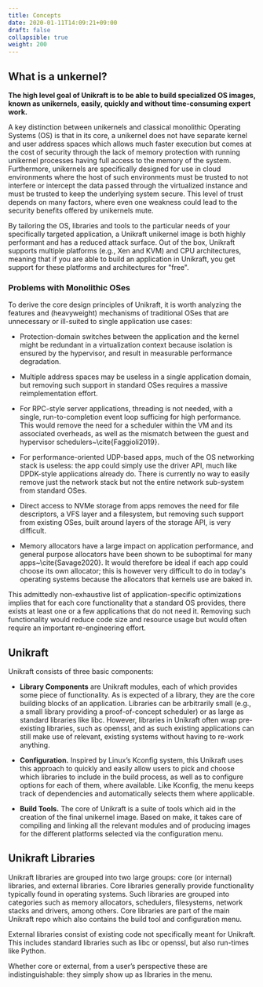 ```yaml
---
title: Concepts
date: 2020-01-11T14:09:21+09:00
draft: false
collapsible: true
weight: 200
---
```


## What is a unkernel?

**The high level goal of Unikraft is to be able to build specialized OS images,
known as unikernels, easily, quickly and without time-consuming expert work.**

A key distinction between unikernels and classical monolithic Operating Systems
(OS) is that in its core, a unikernel does not have separate kernel and user
address spaces which allows much faster execution but comes at the cost of
security through the lack of memory protection with running unikernel processes
having full access to the memory of the system.  Furthermore, unikernels are
specifically designed for use in cloud environments where the host of such
environments must be trusted to not interfere or intercept the data passed
through the virtualized instance and must be trusted to keep the underlying
system secure. This level of trust depends on many factors, where even one
weakness could lead to the security benefits offered by unikernels mute.

By tailoring the OS, libraries and tools to the particular needs of your
specifically targeted application, a Unikraft unikernel image is both highly
performant and has a reduced attack surface. Out of the box, Unikraft supports
multiple platforms (e.g., Xen and KVM) and CPU architectures, meaning that if
you are able to build an application in Unikraft, you get support for these
platforms and architectures for "free".

### Problems with Monolithic OSes

To derive the core design principles of Unikraft, it is worth analyzing the
features and (heavyweight) mechanisms of traditional OSes that are unnecessary
or ill-suited to single application use cases:

* Protection-domain switches between the application and the kernel might be
  redundant in a virtualization context because isolation is ensured by the
  hypervisor, and result in measurable performance degradation.

* Multiple address spaces may be useless in a single application domain, but
  removing such support in standard OSes requires a massive reimplementation
  effort.

* For RPC-style server applications, threading is not needed, with a single,
  run-to-completion event loop sufficing for high performance. This would remove
  the need for a scheduler within the VM and its associated overheads, as well
  as the mismatch between the guest and hypervisor
  schedulers~\cite{Faggioli2019}.

* For performance-oriented UDP-based apps, much of the OS networking stack is
  useless: the app could simply use the driver API, much like DPDK-style
  applications already do. There is currently no way to easily remove just the
  network stack but not the entire network sub-system from standard OSes.

* Direct access to NVMe storage from apps removes the need for file
  descriptors, a VFS layer and a filesystem, but removing such support from
  existing OSes, built around layers of the storage API, is very difficult.

* Memory allocators have a large impact on application
  performance, and general purpose allocators have been shown to be
  suboptimal for many apps~\cite{Savage2020}. It would therefore
  be ideal if each app could choose its own allocator; this is
  however very difficult to do in today's operating systems because
  the allocators that kernels use are baked in.


This admittedly non-exhaustive list of application-specific optimizations
implies that for each core functionality that a standard OS provides, there
exists at least one or a few applications that do not need it. Removing such
functionality would reduce code size and resource usage but would often require
an important re-engineering effort.


## Unikraft

Unikraft consists of three basic components:

 * **Library Components** are Unikraft modules, each of which provides some
   piece of functionality. As is expected of a library, they are the core
   building blocks of an application. Libraries can be arbitrarily small (e.g.,
   a small library providing a proof-of-concept scheduler) or as large as
   standard libraries like libc. However, libraries in Unikraft often wrap
   pre-existing libraries, such as openssl, and as such existing applications
   can still make use of relevant, existing systems without having to re-work
   anything.

 * **Configuration.** Inspired by Linux’s Kconfig system, this Unikraft uses
   this approach to quickly and easily allow users to pick and choose which
   libraries to include in the build process, as well as to configure options
   for each of them, where available. Like Kconfig, the menu keeps track of
   dependencies and automatically selects them where applicable.

 * **Build Tools.** The core of Unikraft is a suite of tools which aid in the
   creation of the final unikernel image. Based on make, it takes care of
   compiling and linking all the relevant modules and of producing images for
   the different platforms selected via the configuration menu.

## Unikraft Libraries

Unikraft libraries are grouped into two large groups: core (or internal) libraries, and external libraries. Core libraries generally provide functionality typically found in operating systems. Such libraries are grouped into categories such as memory allocators, schedulers, filesystems, network stacks and drivers, among others. Core libraries are part of the main Unikraft repo which also contains the build tool and configuration menu.

External libraries consist of existing code not specifically meant for Unikraft. This includes standard libraries such as libc or openssl, but also run-times like Python.

Whether core or external, from a user’s perspective these are indistinguishable: they simply show up as libraries in the menu.